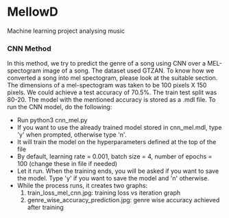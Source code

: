 # MellowD
Machine learning project analysing music

### CNN Method
In this method, we try to predict the genre of a song using CNN over a MEL-spectogram image of a song. The dataset used GTZAN. To know how we converted a song into mel spectogram, please look at the suitable section. The dimensions of a mel-spectogram was taken to be 100 pixels X 150 pixels. We could achieve a test accuracy of 70.5%. The train test split was 80-20. The model with the mentioned accuracy is stored as a .mdl file.
To run the CNN model, do the following:
- Run python3 cnn_mel.py
- If you want to use the already trained model stored in cnn_mel.mdl, type 'y' when prompted, otherwise type 'n'.
- It will train the model on the hyperparameters defined at the top of the file
- By default, learning rate = 0.001, batch size = 4, number of epochs = 100 (change these in file if needed)
- Let it run. When the training ends, you will be asked if you want to save the model. Type 'y' if you want to save the model and 'n' otherwise.
- While the process runs, it creates two graphs:
    1. train_loss_mel_cnn.jpg: training loss vs iteration graph
    2. genre_wise_accuracy_prediction.jpg: genre wise accuracy achieved after training
